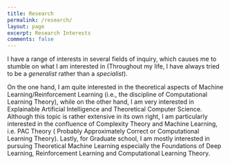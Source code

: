 ```yaml
---
title: Research
permalink: /research/
layout: page
excerpt: Research Interests
comments: false
---
```


I have a range of interests in several fields of inquiry, which causes me to stumble on what I am interested in (Throughout my life, I have always tried to be a *generalist* rather than a *specialist*). 

On the one hand, I am quite
interested in the theoretical aspects of Machine Learning/Reinforcement Learning (i.e., the discipline of Computational Learning Theory), while on the other hand, I am very interested in Explainable Artificial Intelligence and Theoretical Computer Science. Although this topic is rather extensive in its own right, I am particularly interested in the confluence of Complexity Theory and Machine Learning, i.e. PAC Theory ( Probably Approximately Correct or Computational Learning Theory). Lastly, for Graduate school, I am mostly interested in pursuing Theoretical Machine Learning especially the Foundations of Deep Learning, Reinforcement Learning and Computational Learning Theory.





